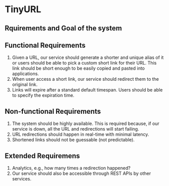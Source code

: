 # TinyURL

## Rquirements and Goal of the system

## Functional Requirements

1. Given a URL, our service should generate a shorter and unique alias of it or users should be able to pick a custom short link for their URL. This link should be short enough to be easily copied and pasted into applications.
2. When user access a short link, our service should redirect them to the original link.
3. Links will expire after a standard default timespan. Users should be able to specify the expiration time.

## Non-functional Requirements

1. The system should be highly available. This is required because, if our service is down, all the URL and redirections will start failing.
2. URL redirections should happen in real-time with minimal latency.
3. Shortened links should not be guessable (not predictable).

## Extended Requiremens

1. Analytics, e.g., how many times a redirection happened?
2. Our service should also be accessible through REST APIs by other services.
